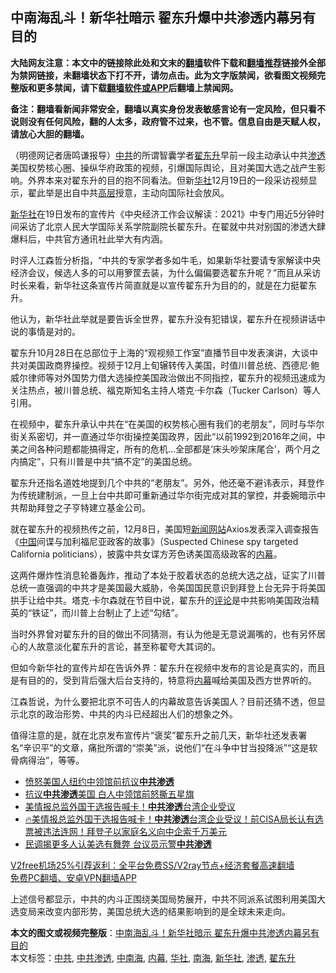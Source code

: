  <h2>中南海乱斗！新华社暗示 翟东升爆中共渗透内幕另有目的</h2> <p class="notice"><b>大陆网友注意：本文中的链接除此处和文末的<a href="https://github.com/bannedbook/fanqiang" >翻墙</a>软件下载和<a href="https://github.com/killgcd/justmysocks/blob/master/README.md">翻墙推荐</a>链接外全部为禁网链接，未翻墙状态下打不开，请勿点击。此为文字版禁闻，欲看图文视频完整版和更多禁闻，请下载<a href="https://github.com/bannedbook/fanqiang">翻墙软件或APP</a>后翻墙上禁闻网。</p><p>备注：翻墙看新闻非常安全，翻墙以真实身份发表敏感言论有一定风险，但只看不说则没有任何风险，翻的人太多，政府管不过来，也不管。信息自由是天赋人权，请放心大胆的翻墙。</b></p>  <div class="entry"> <p>                                          </p> <p>（明德网记者唐鸣谦报导）<a href="https://www.bannedbook.org/bnews/tag/%e4%b8%ad%e5%85%b1/" class="st_tag internal_tag" rel="tag" title="标签 中共 下的日志">中共</a>的所谓智囊学者<a href="https://www.bannedbook.org/bnews/tag/%e7%bf%9f%e4%b8%9c%e5%8d%87/" class="st_tag internal_tag" rel="tag" title="标签 翟东升 下的日志">翟东升</a>早前一段主动承认中共<a href="https://www.bannedbook.org/bnews/tag/%E6%B8%97%E9%80%8F/" class="st_tag internal_tag" rel="tag" title="标签 渗透 下的日志">渗透</a>美国权势核心圈、操纵华府政策的视频，引爆国际舆论，且对美国大选之战产生影响。外界本来对翟东升的目的抱不同看法。但新<a href="https://www.bannedbook.org/bnews/tag/%E5%8D%8E%E7%A4%BE/" class="st_tag internal_tag" rel="tag" title="标签 华社 下的日志">华社</a>12月19日的一段采访视频显示，翟此举是出自中共<span class='wp_keywordlink_affiliate'><a href="https://www.bannedbook.org/bnews/ccpdope/" title="中共高层内幕" target="_blank">高层</a></span>授意，主动向国际社会放风。</p> <p><a href="https://www.bannedbook.org/bnews/tag/%e6%96%b0%e5%8d%8e%e7%a4%be/" class="st_tag internal_tag" rel="tag" title="标签 新华社 下的日志">新华社</a>在19日发布的宣传片《中央经济工作会议解读：2021》中专门用近5分钟时间采访了北京人民大学国际关系学院副院长翟东升。在翟就中共对别国的渗透大肆爆料后，中共官方通讯社此举大有内涵。</p>  <p>时评人江森哲分析指，“中共的专家学者多如牛毛，如果新华社要请专家解读中央经济会议，候选人多的可以用箩筐去装，为什么偏偏要选翟东升呢？”而且从采访时长来看，新华社这条宣传片简直就是以宣传翟东升为目的的，就是在力挺翟东升。</p> <p>他认为，新华社此举就是要告诉全世界，翟东升没有犯错误，翟东升在视频讲话中说的事情是对的。</p> <p>翟东升10月28日在总部位于上海的“观视频工作室”直播节目中发表演讲，大谈中共对美国政商界操控。视频于12月上旬辗转传入美国，时值川普总统、西德尼·鲍威尔律师等对外国势力借大选操控美国政治做出不同指控，翟东升的视频迅速成为关注热点，被川普总统、福克斯知名主持人塔克·卡尔森（Tucker Carlson）等人引用。</p>  <p>在视频中，翟东升承认中共在“在美国的权势核心圈有我们的老朋友”，同时与华尔街关系密切，并一直通过华尔街操控美国政界，因此“以前1992到2016年之间，中美之间各种问题都能搞得定，所有的危机&#8230;全部都是‘床头吵架床尾合’，两个月之内搞定”，只有川普是中共“搞不定”的美国总统。</p> <p>翟东升还指名道姓地提到几个中共的“老朋友”。另外，他还毫不避讳表示，拜登作为传统建制派，一旦上台中共即可重新通过华尔街完成对其的掌控，并委婉暗示中共帮助拜登之子亨特建立基金公司。</p> <p>就在翟东升的视频热传之前，12月8日，美国短<span class='wp_keywordlink_affiliate'><a href="https://www.bannedbook.org/" title="新闻网站">新闻网站</a></span>Axios发表深入调查报告《<span class='wp_keywordlink_affiliate'><a href="https://www.bannedbook.org/" title="中国" target="_blank">中国</a></span>间谍与加利福尼亚政客的故事》（Suspected Chinese spy targeted California politicians），披露中共女谍方芳色诱美国高级政客的<span class='wp_keywordlink_affiliate'><a href="https://www.bannedbook.org/bnews/ccpdope/" title="中共高层内幕" target="_blank">内幕</a></span>。</p>  <p>这两件爆炸性消息轮番轰炸，推动了本处于胶着状态的总统大选之战，证实了川普总统一直强调的中共才是美国最大威胁，令美国国民意识到拜登上台无异于将美国拱手让给中共。塔克·卡尔森就在节目中说，翟东升的<span class='wp_keywordlink_affiliate'><a href="https://www.bannedbook.org/bnews/comments/" title="新闻评论" target="_blank">评论</a></span>是中共影响美国政治精英的“铁证”，而川普上台制止了上述“勾结”。</p> <p>当时外界曾对翟东升的目的做出不同猜测，有认为他是无意说漏嘴的，也有另怀居心的人故意淡化翟东升的言论，甚至称翟夸大其词的。</p> <p>但如今新华社的宣传片却在告诉外界：翟东升在视频中发布的言论是真实的，而且是有目的的，受到背后强大后台支持的，特意将<a href="https://www.bannedbook.org/bnews/tag/%E5%86%85%E5%B9%95/" class="st_tag internal_tag" rel="tag" title="标签 内幕 下的日志">内幕</a>喊给美国及西方世界听的。</p>  <p>江森哲说，为什么要把北京不可告人的内幕故意告诉美国人？目前还猜不透，但显示北京的政治形势、中共的内斗已经超出人们的想象之外。</p> <p>值得注意的是，就在北京发布宣传片“褒奖”翟东升之前几天，新华社还发表署名“辛识平”的文章，痛批所谓的“崇美”派，说他们“在斗争中甘当投降派”“这是软骨病得治”，等等。</p> <ul class='op-related-articles' title='相关阅读'> <li><a href='https://www.bannedbook.org/bnews/comments/20201220/1451363.html' target='_blank'>愤怒美国人纽约中领馆前抗议<b>中共渗透</b></a></li> <li><a href='https://www.bannedbook.org/bnews/taiwannews/20201220/1451202.html' target='_blank'>抗议<b>中共渗透</b>美国 白人中领馆前怒撕五星旗</a></li> <li><a href='https://www.bannedbook.org/bnews/taiwannews/20201217/1449735.html' target='_blank'>美情报总监外国干选报告喊卡！<b>中共渗透</b>台湾企业受议</a></li> <li><a href='https://www.bannedbook.org/bnews/taiwannews/20201217/1449655.html' target='_blank'>🔥美情报总监外国干选报告喊卡！<b>中共渗透</b>台湾企业受议！前CISA局长认有选票被违法连网！拜登子以家庭名义向中企索千万美元</a></li> <li><a href='https://www.bannedbook.org/bnews/bannedvideo/20201217/1449600.html' target='_blank'>民调揭更多人认美选有舞弊 台议员示警<b>中共渗透</b></a></li> </ul> <p class="texttj"> <a href="https://github.com/bannedbook/fanqiang/wiki/V2ray%E6%9C%BA%E5%9C%BA" target="_blank">V2free机场25%引荐返利：全平台免费SS/V2ray节点+经济套餐高速翻墙</a><br/> <a href="https://github.com/bannedbook/fanqiang/wiki/%E7%A6%81%E9%97%BB%E7%BD%91%E5%AE%89%E5%8D%93%E7%BF%BB%E5%A2%99%E6%96%B0%E9%97%BBAPP" target="_blank">免费PC翻墙、安卓VPN翻墙APP</a></p><p>上述信号都显示，中共的内斗正围绕美国局势展开，中共不同派系试图利用美国大选变局来改变内部形势，美国总统大选的结果影响到的是全球未来走向。</p><a name='sharetosocial'></a>       <div><b>本文的图文或视频完整版</b>：<a href='https://www.bannedbook.org/bnews/comments/20201221/1451917.html'>中南海乱斗！新华社暗示 翟东升爆中共渗透内幕另有目的</a></div>  </div><!--END ENTRY--> <div class="postfooter"> <div>本文标签：<a href="https://www.bannedbook.org/bnews/tag/%e4%b8%ad%e5%85%b1/" rel="tag">中共</a>, <a href="https://www.bannedbook.org/bnews/tag/%E4%B8%AD%E5%85%B1%E6%B8%97%E9%80%8F/" rel="tag">中共渗透</a>, <a href="https://www.bannedbook.org/bnews/tag/%e4%b8%ad%e5%8d%97%e6%b5%b7/" rel="tag">中南海</a>, <a href="https://www.bannedbook.org/bnews/tag/%E5%86%85%E5%B9%95/" rel="tag">内幕</a>, <a href="https://www.bannedbook.org/bnews/tag/%E5%8D%8E%E7%A4%BE/" rel="tag">华社</a>, <a href="https://www.bannedbook.org/bnews/tag/%e5%8d%97%e6%b5%b7/" rel="tag">南海</a>, <a href="https://www.bannedbook.org/bnews/tag/%e6%96%b0%e5%8d%8e%e7%a4%be/" rel="tag">新华社</a>, <a href="https://www.bannedbook.org/bnews/tag/%E6%B8%97%E9%80%8F/" rel="tag">渗透</a>, <a href="https://www.bannedbook.org/bnews/tag/%e7%bf%9f%e4%b8%9c%e5%8d%87/" rel="tag">翟东升</a></div>  </div><!--END POSTFOOTER--> 